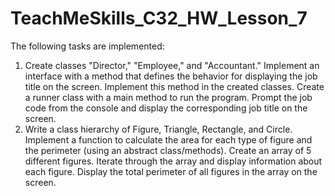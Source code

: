 # TeachMeSkills_C32_HW_Lesson_7

The following tasks are implemented:
1) Create classes "Director," "Employee," and "Accountant."
Implement an interface with a method that defines the behavior for displaying the job title on the screen.
Implement this method in the created classes.
Create a runner class with a main method to run the program.
Prompt the job code from the console and display the corresponding job title on the screen.
2) Write a class hierarchy of Figure, Triangle, Rectangle, and Circle.
Implement a function to calculate the area for each type of figure and the perimeter (using an abstract class/methods).
Create an array of 5 different figures.
Iterate through the array and display information about each figure.
Display the total perimeter of all figures in the array on the screen.

